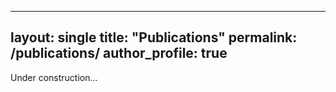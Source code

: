 <!-- _pages/publications.md -->
---
layout: single
title: "Publications"
permalink: /publications/
author_profile: true
---

Under construction...